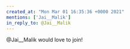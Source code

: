```yaml
---
created_at: "Mon Mar 01 16:35:36 +0000 2021"
mentions: ['Jai__Malik']
in_reply_to: @Jai__Malik
---
```


@Jai__Malik would love to join!